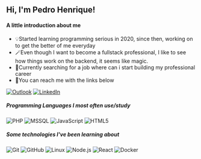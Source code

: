 <!--
**ImAwoken/ImAwoken** is a ✨ _special_ ✨ repository because its `README.md` (this file) appears on your GitHub profile.

Here are some ideas to get you started:

- 🔭 I’m currently working on ...
- 🌱 I’m currently learning ...
- 👯 I’m looking to collaborate on ...
- 🤔 I’m looking for help with ...
- 💬 Ask me about ...
- 📫 How to reach me: ...
- 😄 Pronouns: ...
- ⚡ Fun fact: ...
-->

## Hi, I'm Pedro Henrique!

#### A little introduction about me
- 💡Started learning programming serious in 2020, since then, working on to get the better of me everyday
- 🪄Even though I want to become a fullstack professional, I like to see how things work on the backend, it seems like magic.
- 🔎Currently searching for a job where can i start building my professional career
- 📨You can reach me with the links below


[![Outlook](https://img.shields.io/badge/Outlook-0078D4?style=for-the-badge&logo=microsoft-outlook&logoColor=white)](mailto:pedro_lvr12@outlook.com)
[![LinkedIn](https://img.shields.io/badge/-LINKEDIN-fff?style=for-the-badge&logo=linkedin&logoColor=blue)](https://www.linkedin.com/in/imawoken/)

##### Programming Languages I most often use/study

![PHP](https://img.shields.io/badge/-PHP-000000?style=flat&logo=php)
![MSSQL](https://img.shields.io/badge/-MSSQL-000000?style=flat&logo=microsoft-sql-server)
![JavaScript](https://img.shields.io/badge/-JavaScript-000000?style=flat&logo=javascript)
![HTML5](https://img.shields.io/badge/-HTML5-000000?style=flat&logo=html5)

##### Some technologies I've been learning about

![Git](https://img.shields.io/badge/-Git-222222?style=flat&logo=git&logoColor=F05032)
![GitHub](https://img.shields.io/badge/-GitHub-222222?style=flat&logo=github&logoColor=181717)
![Linux](https://img.shields.io/badge/-Linux-222222?style=flat&logo=linux&logoColor=FCC624)
![Node.js](https://img.shields.io/badge/-Node.js-222222?style=flat&logo=node.js&logoColor=339933)
![React](https://img.shields.io/badge/-React-222222?style=flat&logo=React&logoColor=61DAFB)
![Docker](https://img.shields.io/badge/Docker-222222?style=flat&logo=Docker&logoColor=61DAFB)
